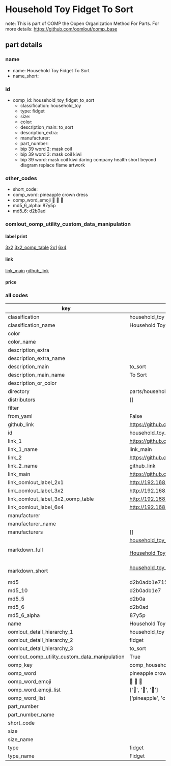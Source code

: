 # Household Toy Fidget To Sort  

note: This is part of OOMP the Oopen Organization Method For Parts. For more details: https://github.com/oomlout/oomp_base

##  part details





### name
* name: Household Toy Fidget To Sort
* name_short: 
### id
* oomp_id: household_toy_fidget_to_sort
  * classification: household_toy
  * type: fidget
  * size: 
  * color: 
  * description_main: to_sort
  * description_extra: 
  * manufacturer: 
  * part_number: 
  * bip 39 word 2: mask coil
  * bip 39 word 3: mask coil kiwi
  * bip 39 word: mask coil kiwi daring company health short beyond diagram replace flame artwork

### other_codes
* short_code: 
* oomp_word: pineapple crown dress
* oomp_word_emoji :pineapple: :crown: :dress:
* md5_6_alpha: 87y5p
* md5_6: d2b0ad






### oomlout_oomp_utility_custom_data_manipulation
#### label print
[3x2](http://192.168.1.245:1112/?label=oomp%2087y5p)
[3x2_oomp_table](http://192.168.1.107:1112/?label=oomp%2087y5p)
[2x1](http://192.168.1.242:1112/?label=oomp%2087y5p)
[6x4](http://192.168.1.55:1112/?label=oomp%2087y5p)    

#### link

[link_main](https://github.com/oomlout/oomlout_oomp_current_version_messy/tree/main/parts/household_toy_fidget_to_sort) [github_link](https://github.com/oomlout/oomlout_oomp_part_src/tree/main/parts/household_toy_fidget_to_sort)                             

#### price







### all codes 
| key | value |  
| --- | --- |  
| classification | household_toy |  
| classification_name | Household Toy |  
| color |  |  
| color_name |  |  
| description_extra |  |  
| description_extra_name |  |  
| description_main | to_sort |  
| description_main_name | To Sort |  
| description_or_color |   |  
| directory | parts/household_toy_fidget_to_sort |  
| distributors | [] |  
| filter |  |  
| from_yaml | False |  
| github_link | https://github.com/oomlout/oomlout_oomp_part_src/tree/main/parts/household_toy_fidget_to_sort |  
| id | household_toy_fidget_to_sort |  
| link_1 | https://github.com/oomlout/oomlout_oomp_current_version_messy/tree/main/parts/household_toy_fidget_to_sort |  
| link_1_name | link_main |  
| link_2 | https://github.com/oomlout/oomlout_oomp_part_src/tree/main/parts/household_toy_fidget_to_sort |  
| link_2_name | github_link |  
| link_main | https://github.com/oomlout/oomlout_oomp_current_version_messy/tree/main/parts/household_toy_fidget_to_sort |  
| link_oomlout_label_2x1 | http://192.168.1.242:1112/?label=oomp%2087y5p |  
| link_oomlout_label_3x2 | http://192.168.1.245:1112/?label=oomp%2087y5p |  
| link_oomlout_label_3x2_oomp_table | http://192.168.1.107:1112/?label=oomp%2087y5p |  
| link_oomlout_label_6x4 | http://192.168.1.55:1112/?label=oomp%2087y5p |  
| manufacturer |  |  
| manufacturer_name |  |  
| manufacturers | [] |  
| markdown_full | [household_toy_fidget_to_sort](https://github.com/oomlout/oomlout_oomp_current_version_messy/tree/main/parts/household_toy_fidget_to_sort)<br>[](https://github.com/oomlout/oomlout_oomp_current_version_messy/tree/main/parts/household_toy_fidget_to_sort)<br>[Household Toy Fidget To Sort](https://github.com/oomlout/oomlout_oomp_current_version_messy/tree/main/parts/household_toy_fidget_to_sort)<br><br> |  
| markdown_short | [household_toy_fidget_to_sort](https://github.com/oomlout/oomlout_oomp_current_version_messy/tree/main/parts/household_toy_fidget_to_sort)<br><br> |  
| md5 | d2b0adb1e715d8d9a8974378f6cb5443 |  
| md5_10 | d2b0adb1e7 |  
| md5_5 | d2b0a |  
| md5_6 | d2b0ad |  
| md5_6_alpha | 87y5p |  
| name | Household Toy Fidget To Sort |  
| oomlout_detail_hierarchy_1 | household_toy |  
| oomlout_detail_hierarchy_2 | fidget |  
| oomlout_detail_hierarchy_3 | to_sort |  
| oomlout_oomp_utility_custom_data_manipulation | True |  
| oomp_key | oomp_household_toy_fidget_to_sort |  
| oomp_word | pineapple crown dress |  
| oomp_word_emoji | :pineapple: :crown: :dress: |  
| oomp_word_emoji_list | [':pineapple:', ':crown:', ':dress:'] |  
| oomp_word_list | ['pineapple', 'crown', 'dress'] |  
| part_number |  |  
| part_number_name |  |  
| short_code |  |  
| size |  |  
| size_name |  |  
| type | fidget |  
| type_name | Fidget |  
